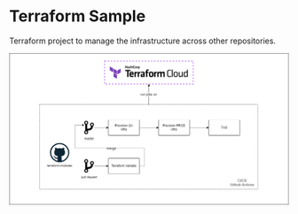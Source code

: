 # Terraform Sample
Terraform project to manage the infrastructure across other repositories. 

![architecture](assets/arch.png "Dummy App Architecture")